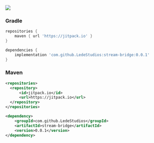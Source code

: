 [![](https://jitpack.io/v/LedeStudios/stream-bridge.svg)](https://jitpack.io/#LedeStudios/stream-bridge)

### Gradle
```gradle
repositories {
    maven { url 'https://jitpack.io' }
}
```
```gradle
dependencies {
    implementation 'com.github.LedeStudios:stream-bridge:0.0.1'
}
```

### Maven
```xml
<repositories>
  <repository>
      <id>jitpack.io</id>
      <url>https://jitpack.io</url>
  </repository>
</repositories>
```
```xml
<dependency>
    <groupId>com.github.LedeStudios</groupId>
    <artifactId>stream-bridge</artifactId>
    <version>0.0.1</version>
</dependency>
```

